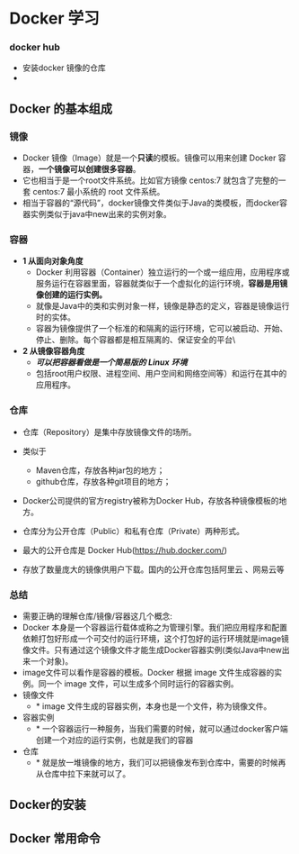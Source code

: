 # Docker 学习

### docker hub

* 安装docker 镜像的仓库
* 

## Docker 的基本组成

### 镜像

* Docker 镜像（Image）就是一个**只读**的模板。镜像可以用来创建 Docker 容器，**一个镜像可以创建很多容器**。
* 它也相当于是一个root文件系统。比如官方镜像 centos:7 就包含了完整的一套 centos:7 最小系统的 root 文件系统。
* 相当于容器的“源代码”，docker镜像文件类似于Java的类模板，而docker容器实例类似于java中new出来的实例对象。

### 容器

* **1 从面向对象角度**
  * Docker 利用容器（Container）独立运行的一个或一组应用，应用程序或服务运行在容器里面，容器就类似于一个虚拟化的运行环境，**容器是用镜像创建的运行实例。**
  * 就像是Java中的类和实例对象一样，镜像是静态的定义，容器是镜像运行时的实体。
  * 容器为镜像提供了一个标准的和隔离的运行环境，它可以被启动、开始、停止、删除。每个容器都是相互隔离的、保证安全的平台\
* **2 从镜像容器角度**
  * ***可以把容器看做是一个简易版的*** ***Linux*** ***环境***
  * 包括root用户权限、进程空间、用户空间和网络空间等）和运行在其中的应用程序。

###  仓库

* 仓库（Repository）是集中存放镜像文件的场所。
* 类似于
  * Maven仓库，存放各种jar包的地方；
  * github仓库，存放各种git项目的地方；

* Docker公司提供的官方registry被称为Docker Hub，存放各种镜像模板的地方。
* 仓库分为公开仓库（Public）和私有仓库（Private）两种形式。
* 最大的公开仓库是 Docker Hub(https://hub.docker.com/)
* 存放了数量庞大的镜像供用户下载。国内的公开仓库包括阿里云 、网易云等

### 总结

* 需要正确的理解仓库/镜像/容器这几个概念:
* Docker 本身是一个容器运行载体或称之为管理引擎。我们把应用程序和配置依赖打包好形成一个可交付的运行环境，这个打包好的运行环境就是image镜像文件。只有通过这个镜像文件才能生成Docker容器实例(类似Java中new出来一个对象)。
* image文件可以看作是容器的模板。Docker 根据 image 文件生成容器的实例。同一个 image 文件，可以生成多个同时运行的容器实例。
* 镜像文件
  * \* image 文件生成的容器实例，本身也是一个文件，称为镜像文件。
* 容器实例
  * \* 一个容器运行一种服务，当我们需要的时候，就可以通过docker客户端创建一个对应的运行实例，也就是我们的容器
* 仓库
  * \* 就是放一堆镜像的地方，我们可以把镜像发布到仓库中，需要的时候再从仓库中拉下来就可以了。

## Docker的安装





## Docker 常用命令

